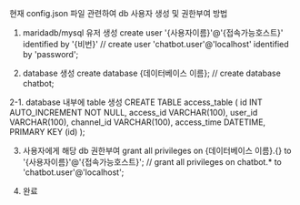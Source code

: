 
현재 config.json 파일 관련하여
db 사용자 생성 및 권한부여 방법
1. maridadb/mysql 유저 생성
create user '{사용자이름}'@'{접속가능호스트}' identified by '{비번}'
// create user 'chatbot.user'@'localhost' identified by 'password';

2. database 생성
create database {데이터베이스 이름};
// create database chatbot;

2-1. database 내부에 table 생성
CREATE TABLE access_table (
    id INT AUTO_INCREMENT NOT NULL, 
    access_id VARCHAR(100), 
    user_id VARCHAR(100), 
    channel_id VARCHAR(100), 
    access_time DATETIME, 
    PRIMARY KEY (id)
);

3. 사용자에게 해당 db 권한부여
grant all privileges on {데이터베이스 이름}.{} to '{사용자이름}'@'{접속가능호스트}';
// grant all privileges on chatbot.* to 'chatbot.user'@'localhost';



4. 완료